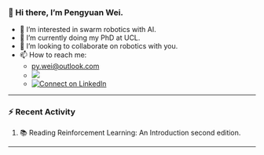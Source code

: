### 👋 Hi there, I’m Pengyuan Wei.

- 👀 I’m interested in swarm robotics with AI.
- 🌱 I’m currently doing my PhD at UCL.
- 💞️ I’m looking to collaborate on robotics with you.
- 📫 How to reach me: 
  - py.wei@outlook.com
  - [![](https://img.shields.io/twitter/url?style=social&url=https%3A%2F%2Ftwitter.com%2Fpengyuan_wei)](https://twitter.com/pengyuan_wei)
  - [![Connect on LinkedIn](https://img.shields.io/badge/--linkedin?label=LinkedIn&logo=LinkedIn&style=social)](https://www.linkedin.com/in/pengyuan-wei-928b0023b/)

---

### :zap: Recent Activity

<!--START_SECTION:activity-->
1. :books: Reading Reinforcement Learning: An Introduction second edition.
<!--END_SECTION:activity-->

---

<!---
pengyuanwei/pengyuanwei is a ✨ special ✨ repository because its `README.md` (this file) appears on your GitHub profile.
You can click the Preview link to take a look at your changes.
--->
